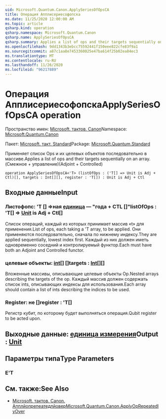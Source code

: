 ```yaml
---
uid: Microsoft.Quantum.Canon.ApplySeriesOfOpsCA
title: Операция Апплисериесофопска
ms.date: 11/25/2020 12:00:00 AM
ms.topic: article
qsharp.kind: operation
qsharp.namespace: Microsoft.Quantum.Canon
qsharp.name: ApplySeriesOfOpsCA
qsharp.summary: Applies a list of ops and their targets sequentially on an array. (Adjoint + Controlled)
ms.openlocfilehash: 9dd1343b3ebcc75592441f150eee822cfe83f9a1
ms.sourcegitcommit: a87c1aa8e7453360025e47ba614f25b02ea84ec3
ms.translationtype: MT
ms.contentlocale: ru-RU
ms.lasthandoff: 11/26/2020
ms.locfileid: "96217889"
---
```

# <a name="applyseriesofopsca-operation"></a><span data-ttu-id="811a1-102">Операция Апплисериесофопска</span><span class="sxs-lookup"><span data-stu-id="811a1-102">ApplySeriesOfOpsCA operation</span></span>

<span data-ttu-id="811a1-103">Пространство имен: [Microsoft. тактов. Canon](xref:Microsoft.Quantum.Canon)</span><span class="sxs-lookup"><span data-stu-id="811a1-103">Namespace: [Microsoft.Quantum.Canon](xref:Microsoft.Quantum.Canon)</span></span>

<span data-ttu-id="811a1-104">Пакет: [Microsoft. такт. Standard](https://nuget.org/packages/Microsoft.Quantum.Standard)</span><span class="sxs-lookup"><span data-stu-id="811a1-104">Package: [Microsoft.Quantum.Standard](https://nuget.org/packages/Microsoft.Quantum.Standard)</span></span>


<span data-ttu-id="811a1-105">Применяет список Ops и их целевых объектов последовательно в массиве.</span><span class="sxs-lookup"><span data-stu-id="811a1-105">Applies a list of ops and their targets sequentially on an array.</span></span> <span data-ttu-id="811a1-106">(Смежное + управление)</span><span class="sxs-lookup"><span data-stu-id="811a1-106">(Adjoint + Controlled)</span></span>

```qsharp
operation ApplySeriesOfOpsCA<'T> (listOfOps : ('T[] => Unit is Adj + Ctl)[], targets : Int[][], register : 'T[]) : Unit is Adj + Ctl
```


## <a name="input"></a><span data-ttu-id="811a1-107">Входные данные</span><span class="sxs-lookup"><span data-stu-id="811a1-107">Input</span></span>

### <a name="listofops--t--unit--is-adj--ctl"></a><span data-ttu-id="811a1-108">Листофопс: 'T [] =>ная [единица](xref:microsoft.quantum.lang-ref.unit)  — "года + CTL []"</span><span class="sxs-lookup"><span data-stu-id="811a1-108">listOfOps : 'T[] => [Unit](xref:microsoft.quantum.lang-ref.unit)  is Adj + Ctl[]</span></span>

<span data-ttu-id="811a1-109">Список операций, каждый из которых принимает массив «t» для применения.</span><span class="sxs-lookup"><span data-stu-id="811a1-109">List of ops, each taking a 'T array, to be applied.</span></span> <span data-ttu-id="811a1-110">Они применяются последовательно, сначала по нижнему индексу.</span><span class="sxs-lookup"><span data-stu-id="811a1-110">They are applied sequentially, lowest index first.</span></span>
<span data-ttu-id="811a1-111">Каждый из них должен иметь одновременно соседний и контролируемый функтор.</span><span class="sxs-lookup"><span data-stu-id="811a1-111">Each must have both an Adjoint and Controlled functor.</span></span>


### <a name="targets--int"></a><span data-ttu-id="811a1-112">целевые объекты: [int](xref:microsoft.quantum.lang-ref.int)[] []</span><span class="sxs-lookup"><span data-stu-id="811a1-112">targets : [Int](xref:microsoft.quantum.lang-ref.int)[][]</span></span>

<span data-ttu-id="811a1-113">Вложенные массивы, описывающие целевые объекты Op.</span><span class="sxs-lookup"><span data-stu-id="811a1-113">Nested arrays describing the targets of the op.</span></span> <span data-ttu-id="811a1-114">Каждый массив должен содержать список ints, описывающих индексы для использования.</span><span class="sxs-lookup"><span data-stu-id="811a1-114">Each array should contain a list of ints describing the indices to be used.</span></span>


### <a name="register--t"></a><span data-ttu-id="811a1-115">Register: не []</span><span class="sxs-lookup"><span data-stu-id="811a1-115">register : 'T[]</span></span>

<span data-ttu-id="811a1-116">Регистр кубит, по которому будет выполняться операция.</span><span class="sxs-lookup"><span data-stu-id="811a1-116">Qubit register to be acted upon.</span></span>



## <a name="output--unit"></a><span data-ttu-id="811a1-117">Выходные данные: [единица измерения](xref:microsoft.quantum.lang-ref.unit)</span><span class="sxs-lookup"><span data-stu-id="811a1-117">Output : [Unit](xref:microsoft.quantum.lang-ref.unit)</span></span>



## <a name="type-parameters"></a><span data-ttu-id="811a1-118">Параметры типа</span><span class="sxs-lookup"><span data-stu-id="811a1-118">Type Parameters</span></span>

### <a name="t"></a><span data-ttu-id="811a1-119">Е</span><span class="sxs-lookup"><span data-stu-id="811a1-119">'T</span></span>



## <a name="see-also"></a><span data-ttu-id="811a1-120">См. также:</span><span class="sxs-lookup"><span data-stu-id="811a1-120">See Also</span></span>

- [<span data-ttu-id="811a1-121">Microsoft. тактов. Canon. Апплйопрепеатедлйовер</span><span class="sxs-lookup"><span data-stu-id="811a1-121">Microsoft.Quantum.Canon.ApplyOpRepeatedlyOver</span></span>](xref:Microsoft.Quantum.Canon.ApplyOpRepeatedlyOver)